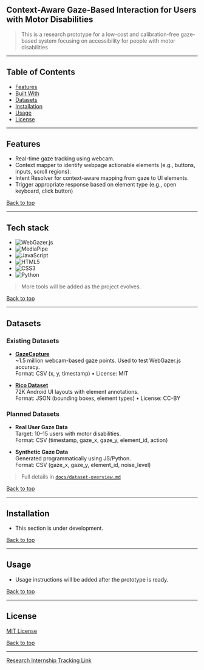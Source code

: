 ## Context-Aware Gaze-Based Interaction for Users with Motor Disabilities

> This is a research prototype for a low-cost and calibration-free gaze-based system focusing on accessibility for people with motor disabilities

---
## Table of Contents

- [Features](#features)
- [Built With](#tech-stack)
- [Datasets](#Datasets)
- [Installation](#installation)
- [Usage](#usage)
- [License](#license)

---

## Features
- Real-time gaze tracking using webcam.
- Context mapper to identify webpage actionable elements (e.g., buttons, inputs, scroll regions).
- Intent Resolver for context-aware mapping from gaze to UI elements.
- Trigger appropriate response based on element type (e.g., open keyboard, click button)

[Back to top](#context-aware-gaze-based-interaction-for-users-with-motor-disabilities)


---

## Tech stack
- ![WebGazer.js](https://img.shields.io/badge/WebGazer.js-333?style=for-the-badge&logo=javascript&logoColor=F7DF1E)
- ![MediaPipe](https://img.shields.io/badge/MediaPipe-FF6F00?style=for-the-badge&logo=google&logoColor=white)
- ![JavaScript](https://img.shields.io/badge/JavaScript-F7DF1E?style=for-the-badge&logo=javascript&logoColor=000)
- ![HTML5](https://img.shields.io/badge/HTML5-E34F26?style=for-the-badge&logo=html5&logoColor=white)
- ![CSS3](https://img.shields.io/badge/CSS3-1572B6?style=for-the-badge&logo=css3&logoColor=white)
- ![Python](https://img.shields.io/badge/Python-3776AB?style=for-the-badge&logo=python&logoColor=white)

> More tools will be added as the project evolves.

[Back to top](#context-aware-gaze-based-interaction-for-users-with-motor-disabilities)

---


## Datasets

###  Existing Datasets

- **[GazeCapture](https://gazecapture.csail.mit.edu/)**  
  ~1.5 million webcam-based gaze points. Used to test WebGazer.js accuracy.  
  Format: CSV (x, y, timestamp) • License: MIT

- **[Rico Dataset](https://interactionmining.org/rico)**  
  72K Android UI layouts with element annotations.  
  Format: JSON (bounding boxes, element types) • License: CC-BY

### Planned Datasets

- **Real User Gaze Data**  
  Target: 10–15 users with motor disabilities.  
  Format: CSV (timestamp, gaze_x, gaze_y, element_id, action)

- **Synthetic Gaze Data**  
  Generated programmatically using JS/Python.  
  Format: CSV (gaze_x, gaze_y, element_id, noise_level)

> Full details in [`docs/dataset-overview.md`](docs/dataset-overview.md)

[Back to top](#context-aware-gaze-based-interaction-for-users-with-motor-disabilities)

---


## Installation
- This section is under development.
  
[Back to top](#context-aware-gaze-based-interaction-for-users-with-motor-disabilities)


---
## Usage
- Usage instructions will be added after the prototype is ready.

[Back to top](#context-aware-gaze-based-interaction-for-users-with-motor-disabilities)

---
## License
[MIT License](https://choosealicense.com/licenses/mit/)

[Back to top](#context-aware-gaze-based-interaction-for-users-with-motor-disabilities)

---



[Research Internship Tracking Link](https://docs.google.com/spreadsheets/d/1a3_x1lYoI29PlsTCBJ-RwOVxCyfKYMAR/edit?usp=sharing&ouid=104954934820321621733&rtpof=true&sd=true)

